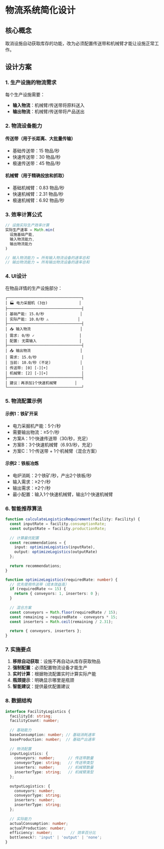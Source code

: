 # 物流系统简化设计

## 核心概念

取消设施自动获取库存的功能，改为必须配置传送带和机械臂才能让设施正常工作。

## 设计方案

### 1. 生产设施的物流需求

每个生产设施需要：
- **输入物流**：机械臂/传送带将原料送入
- **输出物流**：机械臂/传送带将产品送出

### 2. 物流设备能力

#### 传送带（用于长距离、大批量传输）
- 基础传送带：15 物品/秒
- 快速传送带：30 物品/秒  
- 极速传送带：45 物品/秒

#### 机械臂（用于精确投放和抓取）
- 基础机械臂：0.83 物品/秒
- 快速机械臂：2.31 物品/秒
- 极速机械臂：6.92 物品/秒

### 3. 效率计算公式

```typescript
// 设施实际生产效率计算
实际生产速率 = Math.min(
  设施基础产能,
  输入物流能力,
  输出物流能力
)

// 输入物流能力 = 所有输入物流设备的速率总和
// 输出物流能力 = 所有输出物流设备的速率总和
```

### 4. UI设计

在物品详情的生产设施部分：

```
┌─────────────────────────────────┐
│ 🏭 电力采掘机 (3台)              │
├─────────────────────────────────┤
│ 基础产能: 15.0/秒                │
│ 实际产能: 10.0/秒 ⚠️             │
├─────────────────────────────────┤
│ 📥 输入物流                      │
│ 需求: 0/秒 ✓                    │
│ 配置: 无需输入                   │
├─────────────────────────────────┤
│ 📤 输出物流                      │
│ 需求: 15.0/秒                    │
│ 当前: 10.0/秒 (不足)             │
│ 传送带: [0] [-][+]               │
│ 机械臂: [2] [-][+]               │
├─────────────────────────────────┤
│ 建议：再添加1个快速机械臂        │
└─────────────────────────────────┘
```

### 5. 物流配置示例

#### 示例1：铁矿开采
- 电力采掘机产能：5个/秒
- 需要输出物流：≥5个/秒
- 方案A：1个快速传送带（30/秒，充足）
- 方案B：3个快速机械臂（6.93/秒，充足）
- 方案C：1个传送带 + 1个机械臂（混合方案）

#### 示例2：铁板冶炼
- 电炉消耗：2个铁矿/秒，产出2个铁板/秒
- 输入需求：≥2个/秒
- 输出需求：≥2个/秒
- 最小配置：输入1个快速机械臂，输出1个快速机械臂

### 6. 智能推荐算法

```typescript
function calculateLogisticsRequirement(facility: Facility) {
  const inputRate = facility.consumptionRate;
  const outputRate = facility.productionRate;
  
  // 计算最优配置
  const recommendations = {
    input: optimizeLogistics(inputRate),
    output: optimizeLogistics(outputRate)
  };
  
  return recommendations;
}

function optimizeLogistics(requiredRate: number) {
  // 优先使用传送带（成本效益高）
  if (requiredRate <= 15) {
    return { conveyors: 1, inserters: 0 };
  }
  
  // 混合方案
  const conveyors = Math.floor(requiredRate / 15);
  const remaining = requiredRate - conveyors * 15;
  const inserters = Math.ceil(remaining / 2.31);
  
  return { conveyors, inserters };
}
```

### 7. 实施要点

1. **移除自动获取**：设施不再自动从库存获取物品
2. **强制配置**：必须配置物流设备才能生产
3. **实时计算**：根据物流配置实时计算实际产能
4. **瓶颈提示**：明确显示哪里是瓶颈
5. **智能建议**：提供最优配置建议

### 8. 数据结构

```typescript
interface FacilityLogistics {
  facilityId: string;
  facilityCount: number;
  
  // 基础能力
  baseConsumption: number; // 基础消耗速率
  baseProduction: number;  // 基础产出速率
  
  // 物流配置
  inputLogistics: {
    conveyors: number;      // 传送带数量
    conveyorType: string;   // 传送带类型
    inserters: number;      // 机械臂数量
    inserterType: string;   // 机械臂类型
  };
  
  outputLogistics: {
    conveyors: number;
    conveyorType: string;
    inserters: number;
    inserterType: string;
  };
  
  // 实际能力
  actualConsumption: number;
  actualProduction: number;
  efficiency: number;        // 效率百分比
  bottleneck?: 'input' | 'output' | 'none';
}
```
